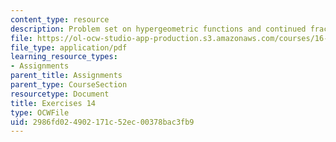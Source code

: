 ```yaml
---
content_type: resource
description: Problem set on hypergeometric functions and continued fractions.
file: https://ol-ocw-studio-app-production.s3.amazonaws.com/courses/16-346-astrodynamics-fall-2008/2986fd024902171c52ec00378bac3fb9_ex_14.pdf
file_type: application/pdf
learning_resource_types:
- Assignments
parent_title: Assignments
parent_type: CourseSection
resourcetype: Document
title: Exercises 14
type: OCWFile
uid: 2986fd02-4902-171c-52ec-00378bac3fb9
---
```


